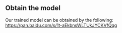 ## Obtain the model
Our trained model can be obtained by the following:
https://pan.baidu.com/s/1t-aEkbnsWLTUkJYCKVfQqg
